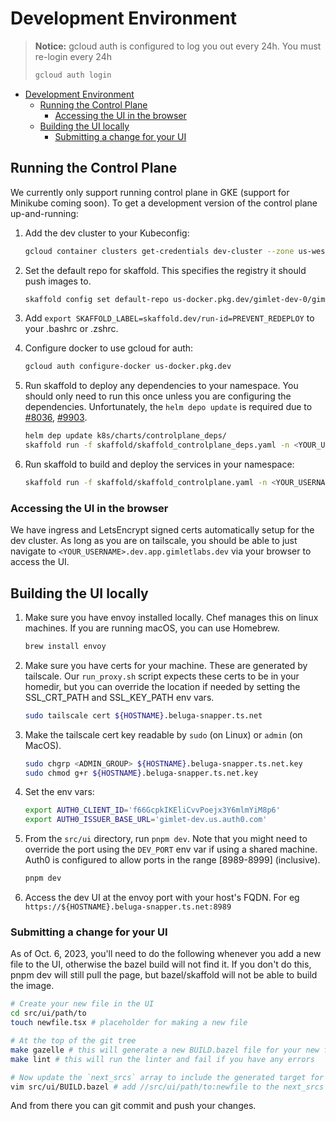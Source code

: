 # Development Environment
>
> **Notice:**
> gcloud auth is configured to log you out every 24h. You must re-login every 24h
>
> ```sh
> gcloud auth login
> ```

<!-- TOC -->

- [Development Environment](#development-environment)
  - [Running the Control Plane](#running-the-control-plane)
    - [Accessing the UI in the browser](#accessing-the-ui-in-the-browser)
  - [Building the UI locally](#building-the-ui-locally)
    - [Submitting a change for your UI](#submitting-a-change-for-your-ui)

<!-- /TOC -->
## Running the Control Plane

We currently only support running control plane in GKE (support for Minikube coming soon). To get a development version of the control plane up-and-running:

1. Add the dev cluster to your Kubeconfig:

    ```sh
    gcloud container clusters get-credentials dev-cluster --zone us-west1-a --project gimlet-dev-0
    ```

1. Set the default repo for skaffold. This specifies the registry it should push images to.

    ```sh
    skaffold config set default-repo us-docker.pkg.dev/gimlet-dev-0/gimlet-dev-docker-artifacts
    ```

1. Add `export SKAFFOLD_LABEL=skaffold.dev/run-id=PREVENT_REDEPLOY` to your .bashrc or .zshrc.

1. Configure docker to use gcloud for auth:

    ```sh
    gcloud auth configure-docker us-docker.pkg.dev
    ```

1. Run skaffold to deploy any dependencies to your namespace. You should only need to run this once unless you are configuring the dependencies. Unfortunately, the `helm depo update` is required due to [#8036](https://github.com/helm/helm/issues/8036), [#9903](https://github.com/helm/helm/issues/9903).

    ```sh
    helm dep update k8s/charts/controlplane_deps/
    skaffold run -f skaffold/skaffold_controlplane_deps.yaml -n <YOUR_USERNAME> -p dev
    ```

1. Run skaffold to build and deploy the services in your namespace:

    ```sh
    skaffold run -f skaffold/skaffold_controlplane.yaml -n <YOUR_USERNAME> -p dev
    ```

### Accessing the UI in the browser

We have ingress and LetsEncrypt signed certs automatically setup for the dev cluster. As long as you are on
tailscale, you should be able to just navigate to `<YOUR_USERNAME>.dev.app.gimletlabs.dev` via your browser
to access the UI.

## Building the UI locally

1. Make sure you have envoy installed locally. Chef manages this on linux machines. If you are running macOS, you can use Homebrew.

    ```sh
    brew install envoy
    ```

1. Make sure you have certs for your machine. These are generated by tailscale. Our `run_proxy.sh` script expects these certs to be in your homedir, but you can override the location if needed by setting the SSL_CRT_PATH and SSL_KEY_PATH env vars.

    ```sh
    sudo tailscale cert ${HOSTNAME}.beluga-snapper.ts.net
    ```

1. Make the tailscale cert key readable by `sudo` (on Linux) or `admin` (on MacOS).

    ```sh
    sudo chgrp <ADMIN_GROUP> ${HOSTNAME}.beluga-snapper.ts.net.key
    sudo chmod g+r ${HOSTNAME}.beluga-snapper.ts.net.key
    ```

1. Set the env vars:

    ```sh
    export AUTH0_CLIENT_ID='f66GcpkIKEliCvvPoejx3Y6mlmYiM8p6'
    export AUTH0_ISSUER_BASE_URL='gimlet-dev.us.auth0.com'
    ```

1. From the `src/ui` directory, run `pnpm dev`. Note that you might need to override the port using the `DEV_PORT` env var if using a shared machine. Auth0 is configured to allow ports in the range [8989-8999] (inclusive).

    ```sh
    pnpm dev
    ```

1. Access the dev UI at the envoy port with your host's FQDN. For eg `https://${HOSTNAME}.beluga-snapper.ts.net:8989`

### Submitting a change for your UI

As of Oct. 6, 2023, you'll need to do the following whenever you add a new file to the UI, otherwise the bazel build will not find it.
If you don't do this, pnpm dev will still pull the page, but bazel/skaffold will not be able to build the image.

```sh
# Create your new file in the UI
cd src/ui/path/to
touch newfile.tsx # placeholder for making a new file

# At the top of the git tree
make gazelle # this will generate a new BUILD.bazel file for your new file
make lint # this will run the linter and fail if you have any errors

# Now update the `next_srcs` array to include the generated target for your new file
vim src/ui/BUILD.bazel # add //src/ui/path/to:newfile to the next_srcs array
```

And from there you can git commit and push your changes.
